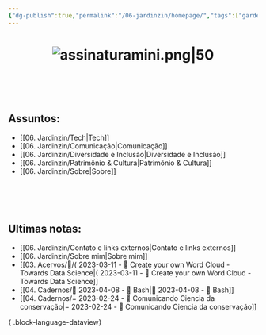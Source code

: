 ```yaml
---
{"dg-publish":true,"permalink":"/06-jardinzin/homepage/","tags":["gardenEntry"],"created":"2023-03-03 09:05","updated":"2023-05-18 14:30"}
---
```


# <center>![assinaturamini.png|50](/img/user/XX%20-%20Anexos/assinaturamini.png)</center> 
<br><br><br>
## Assuntos:

- [[06. Jardinzin/Tech\|Tech]]
- [[06. Jardinzin/Comunicação\|Comunicação]]
- [[06. Jardinzin/Diversidade e Inclusão\|Diversidade e Inclusão]]
- [[06. Jardinzin/Patrimônio & Cultura\|Patrimônio & Cultura]]
- [[06. Jardinzin/Sobre\|Sobre]]


<br><br><br>
## Ultimas notas:
- [[06. Jardinzin/Contato e links externos\|Contato e links externos]]
- [[06. Jardinzin/Sobre mim\|Sobre mim]]
- [[03. Acervos/📰️/( 2023-03-11  - 📰️ Create your own Word Cloud - Towards Data Science\|( 2023-03-11  - 📰️ Create your own Word Cloud - Towards Data Science]]
- [[04. Cadernos/🌱️ 2023-04-08 - 📝️ Bash\|🌱️ 2023-04-08 - 📝️ Bash]]
- [[04. Cadernos/= 2023-02-24 - 📝️ Comunicando Ciencia da conservação\|= 2023-02-24 - 📝️ Comunicando Ciencia da conservação]]

{ .block-language-dataview}


